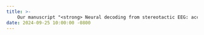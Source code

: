 ```yaml
---
title: >-
    Our manuscript "<strong> Neural decoding from stereotactic EEG: accounting for electrode variability across subjects </strong>" has been aceepted for publication at the 38<sup>th</sup> Annual Conference on <em>Neural Information Processing Systems</em> &#x1F389;. See you in Vancouver &#x1F3D4; &#x1F332; &#x1F341;.
date: 2024-09-25 10:00:00 -0800
---
```

